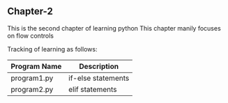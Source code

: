 ## Chapter-2
This is the second chapter of learning python
This chapter manily focuses on flow controls

Tracking of learning as follows:

| Program Name | Description |
| --- | --- |
| program1.py | if-else statements |
| program2.py | elif statements |
